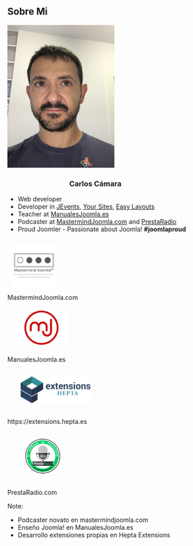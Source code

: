 ## Sobre Mi
<div class="small-font">
    <div class="row">
        <div class="column-1-2">
            <img src="images/yo.jpg" alt="Carlos Cámara" style="width:48%;"/>
        </div>
        <div class="column-1-2">
            <h3 style="text-align: left; margin-left: 140px;">Carlos Cámara</h3>
            <ul style="">
                <li>Web developer</li>
                <li>Developer in <a href="https://www.jevents.net">JEvents</a>, <a href="https://www.yoursites.net">Your Sites</a>, <a href="https://www.easylayouts.net">Easy Layouts</a></li>
                <li>Teacher at <a href="https://manualesjoomla.es">ManualesJoomla.es</a></li>
                <li>Podcaster at <a href="https://mastermindjoomla.com">MastermindJoomla.com</a> and <a href="https://www.prestaradio.com">PrestaRadio</a>
                <li>Proud Joomler - Passionate about Joomla! <strong>#joomlaproud</strong></li>
            </ul>
            <div class="grid-2columns">
                <div class="">
                    <img src="images/mastermindjoomla.svg" style="width:100px;height:100px;padding:10px;"/><br/>
                    MastermindJoomla.com
                </div>
                <div class="">
                    <img src="images/logo_mj.svg" style="height:80px;padding:20px;"/><br/>
                    ManualesJoomla.es
                </div>
                <div class="">
                    <img src="images/hepta-extensions-logo.svg" style="height:60px;padding:30px;"/><br/>
                    https://extensions.hepta.es
                </div>
                <div class="">
                    <img src="images/prestaradio.svg" style="height:80px;padding:30px 40px;"/><br/>
                    PrestaRadio.com            
                </div>
            </div>
        </div>
    </div>
</div>

Note:
* Podcaster novato en mastermindjoomla.com
* Enseño Joomla! en ManualesJoomla.es
* Desarrollo extensiones propias en Hepta Extensions
